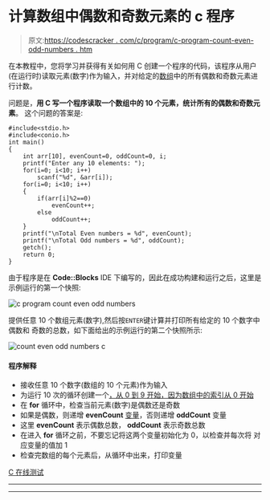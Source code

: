 # 计算数组中偶数和奇数元素的 c 程序

> 原文:[https://codescracker . com/c/program/c-program-count-even-odd-numbers . htm](https://codescracker.com/c/program/c-program-count-even-odd-numbers.htm)

在本教程中，您将学习并获得有关如何用 C 创建一个程序的代码，该程序从用户(在运行时)读取元素(数字)作为输入，并对给定的[数组](/c/c-arrays.htm)中的所有偶数和奇数元素进行计数。

问题是，**用 C 写一个程序读取一个数组中的 10 个元素，统计所有的偶数和奇数元素**。 这个问题的答案是:

```
#include<stdio.h>
#include<conio.h>
int main()
{
    int arr[10], evenCount=0, oddCount=0, i;
    printf("Enter any 10 elements: ");
    for(i=0; i<10; i++)
        scanf("%d", &arr[i]);
    for(i=0; i<10; i++)
    {
        if(arr[i]%2==0)
            evenCount++;
        else
            oddCount++;
    }
    printf("\nTotal Even numbers = %d", evenCount);
    printf("\nTotal Odd numbers = %d", oddCount);
    getch();
    return 0;
}
```

由于程序是在 **Code::Blocks** IDE 下编写的，因此在成功构建和运行之后，这里是示例运行的第一个快照:

![c program count even odd numbers](../Images/2cf7e1312597fc39161bed4abdfb82f9.png)

提供任意 10 个数组元素(数字),然后按`ENTER`键计算并打印所有给定的 10 个数字中偶数和 奇数的总数，如下面给出的示例运行的第二个快照所示:

![count even odd numbers c](../Images/7fafc0142c1ca147ff806d95c55403f6.png)

#### 程序解释

*   接收任意 10 个数字(数组的 10 个元素)作为输入
*   为运行 10 次的循环创建一个[，从 0 到 9 开始，因为数组中的索引从 0 开始](/c/c-for-loop.htm)
*   在 **for** 循环中，检查当前元素(数字)是偶数还是奇数
*   如果是偶数，则递增 **evenCount** [变量](/c/c-variables.htm)，否则递增 **oddCount** 变量
*   这里 **evenCount** 表示偶数总数， **oddCount** 表示奇数总数
*   在进入 **for** 循环之前，不要忘记将这两个变量初始化为 0，以检查并每次将 对应变量的值加 1
*   检查完数组的每个元素后，从循环中出来，打印变量

[C 在线测试](/exam/showtest.php?subid=2)

* * *

* * *